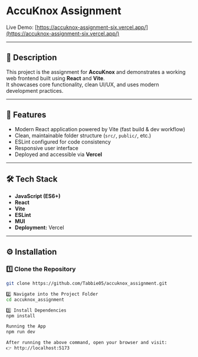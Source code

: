 # AccuKnox Assignment

Live Demo: [https://accuknox-assignment-six.vercel.app/](https://accuknox-assignment-six.vercel.app/)

---

## 🧩 Description
This project is the assignment for **AccuKnox** and demonstrates a working web frontend built using **React** and **Vite**.  
It showcases core functionality, clean UI/UX, and uses modern development practices.

---

## 🚀 Features
-  Modern React application powered by Vite (fast build & dev workflow)
-  Clean, maintainable folder structure (`src/`, `public/`, etc.)
-  ESLint configured for code consistency
-  Responsive user interface
-  Deployed and accessible via **Vercel**

---

## 🛠️ Tech Stack
- **JavaScript (ES6+)**
- **React**
- **Vite**
- **ESLint**
- **MUI**
- **Deployment:** Vercel

---

## ⚙️ Installation

### 1️⃣ Clone the Repository
```bash
git clone https://github.com/Tabbie05/accuknox_assignment.git

2️⃣ Navigate into the Project Folder
cd accuknox_assignment

3️⃣ Install Dependencies
npm install

Running the App 
npm run dev

After running the above command, open your browser and visit:
👉 http://localhost:5173


